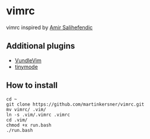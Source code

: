 # vimrc
vimrc inspired by [Amir Salihefendic](https://github.com/amix/vimrc)

## Additional plugins
* [VundleVim](https://github.com/VundleVim/Vundle.vim)
* [tinymode](https://github.com/vim-scripts/tinymode.vim)


## How to install
```
cd ~
git clone https://github.com/martinkersner/vimrc.git
mv vimrc/ .vim/
ln -s .vim/.vimrc .vimrc
cd .vim/
chmod +x run.bash
./run.bash
